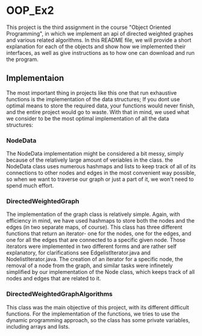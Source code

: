 # OOP_Ex2
This project is the third assignment in the course "Object Oriented Programming", in which we implement an api of directed weighted graphes and various related algorithms.
In this README file, we will provide a short explanation for each of the objects and show how we implemented their interfaces, as well as give instructions as to how one can download and run the program.

## Implementaion

The most important thing in projects like this one that run exhaustive functions is the implementation of the data structures; If you dont use optimal means to store the required data, your functions would never finish, and the entire project would go to waste. With that in mind, we used what we consider to be the most optimal implementation of all the data structures: 

### NodeData

The NodeData implementation might be considered a bit messy, simply because of the relatively large amount of veriables in the class. the NodeData class uses numerous hashmaps and lists to keep track of all of its connections to other nodes and edges in the most convenient way possible, so when we want to traverse our graph or just a part of it, we won't need to spend much effort. 

### DirectedWeightedGraph

The implementation of the graph class is relatively simple. Again, with efficiency in mind, we have used hashmaps to store both the nodes and the edges (in two separate maps, of course). This class has three different functions that return an iterator- one for the nodes, one for the edges, and one for all the edges that are connected to a specific given node. Those iterators were implemented in two different forms and are rather self explanatory, for clarifications see EdgelistIterator.java and NodelistIterator.java. 
The creation of an iterator for a specific node, the removal of a node from the graph, and similar tasks were infinetely simplified by our implementation of the Node class, which keeps track of all nodes and edges that are related to it.

### DirectedWeightedGraphAlgorithms

This class was the main objective of this project, with its different difficult functions. For the implementation of the functions, we tries to use the dynamic programming approach, so the class has some private variables, including arrays and lists.  
